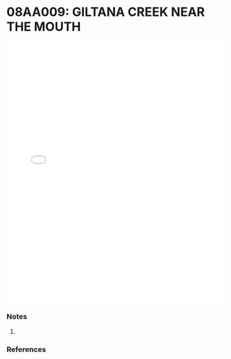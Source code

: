 # 08AA009: GILTANA CREEK NEAR THE MOUTH

<iframe src="/_static/stations/08AA009_fdc.html" width="100%" height="600" frameborder="0"></iframe>

### Notes
1. 

### References

